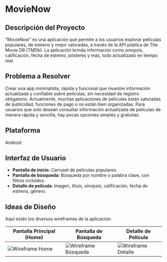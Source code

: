 # MovieNow

## Descripción del Proyecto

"MovieNow" es una aplicación que permite a los usuarios explorar películas populares, de estreno y mejor valoradas, a través de la API pública de The Movie DB (TMDb).
La aplicación brinda información como sinopsis, calificación, fecha de estreno, pósteres y más, todo actualizado en tiempo real.

## Problema a Resolver

Crear una app minimalista, rápida y funcional que muestre información actualizada y confiable sobre películas, sin necesidad de registro obligatorio.
Actualmente, muchas aplicaciones de películas están saturadas de publicidad, funciones de pago o no están bien organizadas. Para usuarios que solo desean consultar información actualizada de películas de manera rápida y sencilla, hay pocas opciones simples y gratuitas.

## Plataforma

Android

## Interfaz de Usuario

- **Pantalla de inicio:** Carrusel de películas populares.
- **Pantalla de búsqueda:** Búsqueda por nombre o palabra clave, con filtros incluidos.
- **Detalle de película:** Imagen, título, sinopsis, calificación, fecha de estreno, género.

## Ideas de Diseño

Aquí están los diversos wireframes de la aplicación:

| Pantalla Principal (Home)                                                                 | Pantalla de Búsqueda                                                                          | Detalle de Película                                                                          |
| ----------------------------------------------------------------------------------------- | --------------------------------------------------------------------------------------------- | -------------------------------------------------------------------------------------------- |
| ![Wireframe Home](https://web.itsjba.edu.ec/wp-content/uploads/2024/06/placeholder-1.png) | ![Wireframe Búsqueda](https://web.itsjba.edu.ec/wp-content/uploads/2024/06/placeholder-1.png) | ![Wireframe Detalle](https://web.itsjba.edu.ec/wp-content/uploads/2024/06/placeholder-1.png) |
